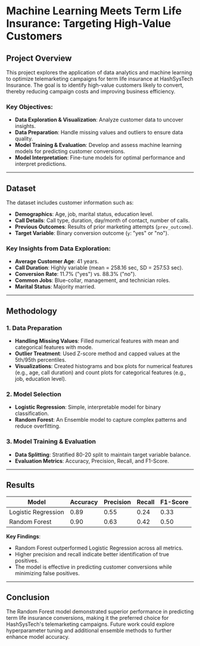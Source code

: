# Machine Learning Meets Term Life Insurance: Targeting High-Value Customers

## Project Overview
This project explores the application of data analytics and machine learning to optimize telemarketing campaigns for term life insurance at HashSysTech Insurance. The goal is to identify high-value customers likely to convert, thereby reducing campaign costs and improving business efficiency.

### Key Objectives:
- **Data Exploration & Visualization**: Analyze customer data to uncover insights.
- **Data Preparation**: Handle missing values and outliers to ensure data quality.
- **Model Training & Evaluation**: Develop and assess machine learning models for predicting customer conversions.
- **Model Interpretation**: Fine-tune models for optimal performance and interpret predictions.

---

## Dataset
The dataset includes customer information such as:
- **Demographics**: Age, job, marital status, education level.
- **Call Details**: Call type, duration, day/month of contact, number of calls.
- **Previous Outcomes**: Results of prior marketing attempts (`prev_outcome`).
- **Target Variable**: Binary conversion outcome (`y`: "yes" or "no").

### Key Insights from Data Exploration:
- **Average Customer Age**: 41 years.
- **Call Duration**: Highly variable (mean = 258.16 sec, SD = 257.53 sec).
- **Conversion Rate**: 11.7% ("yes") vs. 88.3% ("no").
- **Common Jobs**: Blue-collar, management, and technician roles.
- **Marital Status**: Majority married.

---

## Methodology

### 1. Data Preparation
- **Handling Missing Values**: Filled numerical features with mean and categorical features with mode.
- **Outlier Treatment**: Used Z-score method and capped values at the 5th/95th percentiles.
- **Visualizations**: Created histograms and box plots for numerical features (e.g., age, call duration) and count plots for categorical features (e.g., job, education level).

### 2. Model Selection
- **Logistic Regression**: Simple, interpretable model for binary classification.
- **Random Forest**: An Ensemble model to capture complex patterns and reduce overfitting.

### 3. Model Training & Evaluation
- **Data Splitting**: Stratified 80-20 split to maintain target variable balance.
- **Evaluation Metrics**: Accuracy, Precision, Recall, and F1-Score.

---

## Results
| Model               | Accuracy | Precision | Recall | F1-Score |
|---------------------|----------|-----------|--------|----------|
| Logistic Regression | 0.89     | 0.55      | 0.24   | 0.33     |
| Random Forest       | 0.90     | 0.63      | 0.42   | 0.50     |

**Key Findings**:
- Random Forest outperformed Logistic Regression across all metrics.
- Higher precision and recall indicate better identification of true positives.
- The model is effective in predicting customer conversions while minimizing false positives.

---

## Conclusion
The Random Forest model demonstrated superior performance in predicting term life insurance conversions, making it the preferred choice for HashSysTech's telemarketing campaigns. Future work could explore hyperparameter tuning and additional ensemble methods to further enhance model accuracy.
